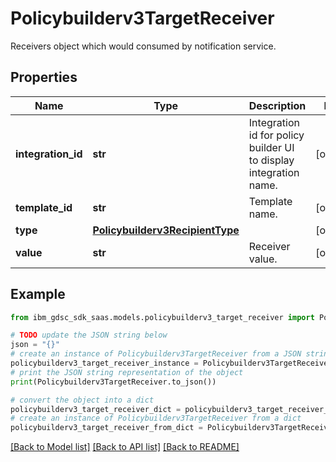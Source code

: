 # Policybuilderv3TargetReceiver

Receivers object which would consumed by notification service.

## Properties

Name | Type | Description | Notes
------------ | ------------- | ------------- | -------------
**integration_id** | **str** | Integration id for policy builder UI to display integration name. | [optional] 
**template_id** | **str** | Template name. | [optional] 
**type** | [**Policybuilderv3RecipientType**](Policybuilderv3RecipientType.md) |  | [optional] 
**value** | **str** | Receiver value. | [optional] 

## Example

```python
from ibm_gdsc_sdk_saas.models.policybuilderv3_target_receiver import Policybuilderv3TargetReceiver

# TODO update the JSON string below
json = "{}"
# create an instance of Policybuilderv3TargetReceiver from a JSON string
policybuilderv3_target_receiver_instance = Policybuilderv3TargetReceiver.from_json(json)
# print the JSON string representation of the object
print(Policybuilderv3TargetReceiver.to_json())

# convert the object into a dict
policybuilderv3_target_receiver_dict = policybuilderv3_target_receiver_instance.to_dict()
# create an instance of Policybuilderv3TargetReceiver from a dict
policybuilderv3_target_receiver_from_dict = Policybuilderv3TargetReceiver.from_dict(policybuilderv3_target_receiver_dict)
```
[[Back to Model list]](../README.md#documentation-for-models) [[Back to API list]](../README.md#documentation-for-api-endpoints) [[Back to README]](../README.md)



